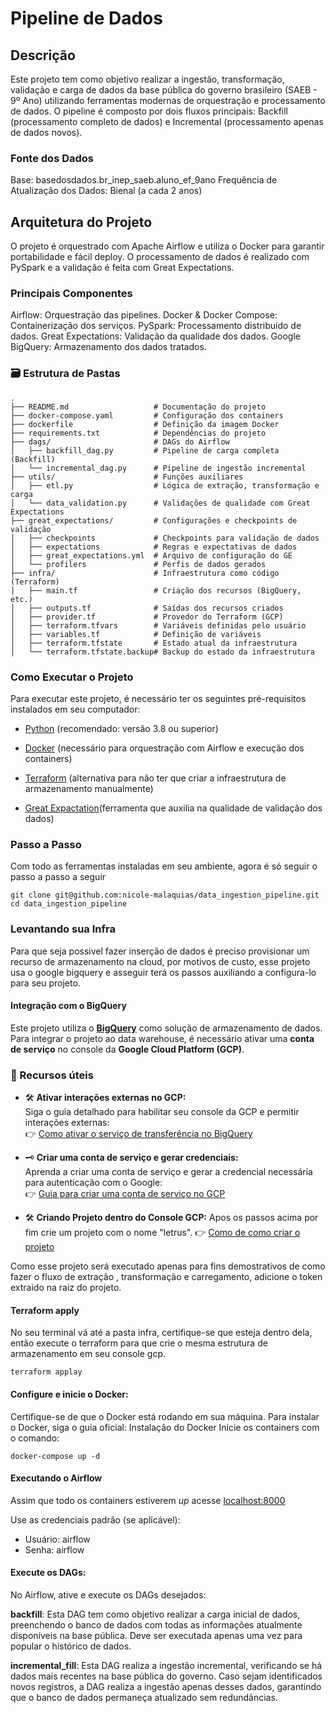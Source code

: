 # Pipeline de Dados

## Descrição

Este projeto tem como objetivo realizar a ingestão, transformação, validação e carga de dados da base pública do governo brasileiro (SAEB - 9º Ano) utilizando ferramentas modernas de orquestração e processamento de dados. O pipeline é composto por dois fluxos principais: Backfill (processamento completo de dados) e Incremental (processamento apenas de dados novos).

### Fonte dos Dados 

Base: basedosdados.br_inep_saeb.aluno_ef_9ano
Frequência de Atualização dos Dados: Bienal (a cada 2 anos)

## Arquitetura do Projeto
O projeto é orquestrado com Apache Airflow e utiliza o Docker para garantir portabilidade e fácil deploy. O processamento de dados é realizado com PySpark e a validação é feita com Great Expectations.

### Principais Componentes
Airflow: Orquestração das pipelines.
Docker & Docker Compose: Containerização dos serviços.
PySpark: Processamento distribuído de dados.
Great Expectations: Validação da qualidade dos dados.
Google BigQuery: Armazenamento dos dados tratados.

### 🗃️ Estrutura de Pastas

```
.
├── README.md                   # Documentação do projeto
├── docker-compose.yaml         # Configuração dos containers
├── dockerfile                  # Definição da imagem Docker
├── requirements.txt            # Dependências do projeto
├── dags/                       # DAGs do Airflow
│   ├── backfill_dag.py         # Pipeline de carga completa (Backfill)
│   └── incremental_dag.py      # Pipeline de ingestão incremental
├── utils/                      # Funções auxiliares
│   ├── etl.py                  # Lógica de extração, transformação e carga
│   └── data_validation.py      # Validações de qualidade com Great Expectations
├── great_expectations/         # Configurações e checkpoints de validação
│   ├── checkpoints             # Checkpoints para validação de dados
│   ├── expectations            # Regras e expectativas de dados
│   ├── great_expectations.yml  # Arquivo de configuração do GE
│   └── profilers               # Perfis de dados gerados
├── infra/                      # Infraestrutura como código (Terraform)
│   ├── main.tf                 # Criação dos recursos (BigQuery, etc.)
│   ├── outputs.tf              # Saídas dos recursos criados
│   ├── provider.tf             # Provedor do Terraform (GCP)
│   ├── terraform.tfvars        # Variáveis definidas pelo usuário
│   ├── variables.tf            # Definição de variáveis
│   ├── terraform.tfstate       # Estado atual da infraestrutura
│   └── terraform.tfstate.backup# Backup do estado da infraestrutura

```

### Como Executar o Projeto

Para executar este projeto, é necessário ter os seguintes pré-requisitos instalados em seu computador:

* [Python](https://www.python.org/downloads/) (recomendado: versão 3.8 ou superior)

* [Docker](https://www.docker.com/get-started/) (necessário para orquestração com Airflow e execução dos containers)

* [Terraform](https://developer.hashicorp.com/terraform/tutorials) (alternativa para não ter que criar a infraestrutura de armazenamento manualmente)

* [Great Expactation](https://maikpaixao.medium.com/data-quality-with-great-expectation-in-python-0908b179f615)(ferramenta que auxilia na qualidade de validação dos dados)

### Passo a Passo 

Com todo as ferramentas instaladas em seu ambiente, agora é só seguir o passo a passo a seguir 

```
git clone git@github.com:nicole-malaquias/data_ingestion_pipeline.git
cd data_ingestion_pipeline
```

### Levantando sua Infra 

Para que seja possivel fazer inserção de dados  é preciso provisionar um recurso de armazenamento na cloud, por motivos de custo, esse projeto usa o google bigquery e asseguir terá os passos auxiliando a configura-lo para seu projeto. 

#### Integração com o BigQuery

Este projeto utiliza o **[BigQuery](https://support.google.com/cloud/answer/9113366?hl=pt-BR#:~:text=O%20BigQuery%20%C3%A9%20um%20servi%C3%A7o,administrador%20de%20banco%20de%20dados.)** como solução de armazenamento de dados. Para integrar o projeto ao data warehouse, é necessário ativar uma **conta de serviço** no console da **Google Cloud Platform (GCP)**.

### 🔑 Recursos úteis

- 🛠️ **Ativar interações externas no GCP:**  
  Siga o guia detalhado para habilitar seu console da GCP e permitir interações externas:  
  👉 [Como ativar o serviço de transferência no BigQuery](https://cloud.google.com/bigquery/docs/enable-transfer-service?hl=pt-br)

- 🗝️ **Criar uma conta de serviço e gerar credenciais:**  
  Aprenda a criar uma conta de serviço e gerar a credencial necessária para autenticação com o Google:  
  👉 [Guia para criar uma conta de serviço no GCP](https://support.site24x7.com/portal/en/kb/articles/how-to-create-a-service-account-in-gcp-console)

- 🛠️ **Criando Projeto dentro do Console GCP:** 
  Apos os passos acima por fim crie um projeto com o nome "letrus". 
  👉 [Como de como criar o projeto](https://medium.com/@camila-marquess/criando-um-projeto-no-dbt-utilizando-o-bigquery-c49fc8375aa2#:~:text=Cria%C3%A7%C3%A3o%20do%20Projeto%20no%20GCP&text=D%C3%AA%20um%20nome%20ao%20seu,clique%20em%20continue%20e%20Done.)


Como esse projeto será executado apenas para fins demostrativos de como fazer o fluxo de extração , transformação e carregamento, adicione o token extraido na raiz do projeto. 

#### Terraform apply 

No seu terminal vá até a pasta infra, certifique-se que esteja dentro dela, então execute o terraform para que crie o mesma estrutura de armazenamento em seu console gcp. 

```
terraform applay
``` 

#### Configure e inicie o Docker:

Certifique-se de que o Docker está rodando em sua máquina.
Para instalar o Docker, siga o guia oficial: Instalação do Docker
Inicie os containers com o comando:

```
docker-compose up -d
```

#### Executando o Airflow 

Assim que todo os containers estiverem *up* acesse [localhost:8000](http://localhost:8080/)

Use as credenciais padrão (se aplicável):
- Usuário: airflow
- Senha: airflow

#### Execute os DAGs:

No Airflow, ative e execute os DAGs desejados:

**backfill**: Esta DAG tem como objetivo realizar a carga inicial de dados, preenchendo o banco de dados com todas as informações atualmente disponíveis na base pública. Deve ser executada apenas uma vez para popular o histórico de dados.


**incremental_fill**: Esta DAG realiza a ingestão incremental, verificando se há dados mais recentes na base pública do governo. Caso sejam identificados novos registros, a DAG realiza a ingestão apenas desses dados, garantindo que o banco de dados permaneça atualizado sem redundâncias.







